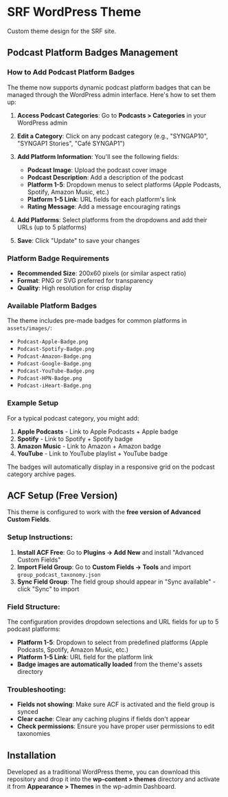 # SRF WordPress Theme

Custom theme design for the SRF site.

## Podcast Platform Badges Management

### How to Add Podcast Platform Badges

The theme now supports dynamic podcast platform badges that can be managed through the WordPress admin interface. Here's how to set them up:

1. **Access Podcast Categories**: Go to **Podcasts > Categories** in your WordPress admin
2. **Edit a Category**: Click on any podcast category (e.g., "SYNGAP10", "SYNGAP1 Stories", "Café SYNGAP1")
3. **Add Platform Information**: You'll see the following fields:
   - **Podcast Image**: Upload the podcast cover image
   - **Podcast Description**: Add a description of the podcast
   - **Platform 1-5**: Dropdown menus to select platforms (Apple Podcasts, Spotify, Amazon Music, etc.)
   - **Platform 1-5 Link**: URL fields for each platform's link
   - **Rating Message**: Add a message encouraging ratings

4. **Add Platforms**: Select platforms from the dropdowns and add their URLs (up to 5 platforms)
5. **Save**: Click "Update" to save your changes

### Platform Badge Requirements

- **Recommended Size**: 200x60 pixels (or similar aspect ratio)
- **Format**: PNG or SVG preferred for transparency
- **Quality**: High resolution for crisp display

### Available Platform Badges

The theme includes pre-made badges for common platforms in `assets/images/`:
- `Podcast-Apple-Badge.png`
- `Podcast-Spotify-Badge.png`
- `Podcast-Amazon-Badge.png`
- `Podcast-Google-Badge.png`
- `Podcast-YouTube-Badge.png`
- `Podcast-HPN-Badge.png`
- `Podcast-iHeart-Badge.png`

### Example Setup

For a typical podcast category, you might add:
1. **Apple Podcasts** - Link to Apple Podcasts + Apple badge
2. **Spotify** - Link to Spotify + Spotify badge
3. **Amazon Music** - Link to Amazon + Amazon badge
4. **YouTube** - Link to YouTube playlist + YouTube badge

The badges will automatically display in a responsive grid on the podcast category archive pages.

## ACF Setup (Free Version)

This theme is configured to work with the **free version of Advanced Custom Fields**. 

### Setup Instructions:

1. **Install ACF Free**: Go to **Plugins → Add New** and install "Advanced Custom Fields"
2. **Import Field Group**: Go to **Custom Fields → Tools** and import `group_podcast_taxonomy.json`
3. **Sync Field Group**: The field group should appear in "Sync available" - click "Sync" to import

### Field Structure:

The configuration provides dropdown selections and URL fields for up to 5 podcast platforms:
- **Platform 1-5**: Dropdown to select from predefined platforms (Apple Podcasts, Spotify, Amazon Music, etc.)
- **Platform 1-5 Link**: URL field for the platform link
- **Badge images are automatically loaded** from the theme's assets directory

### Troubleshooting:

- **Fields not showing**: Make sure ACF is activated and the field group is synced
- **Clear cache**: Clear any caching plugins if fields don't appear
- **Check permissions**: Ensure you have proper user permissions to edit taxonomies

## Installation

Developed as a traditional WordPress theme, you can download this repository and drop it into the **wp-content > themes** directory and activate it from **Appearance > Themes** in the wp-admin Dashboard.
